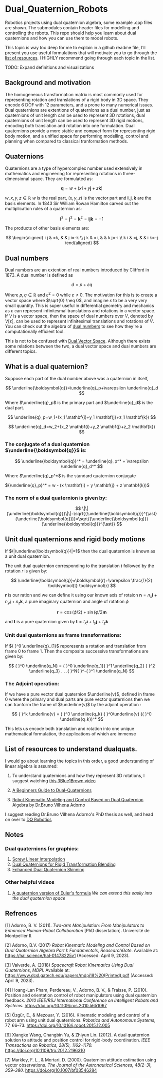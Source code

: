 # Dual_Quaternion_Robots
Robotics projects using dual quaternion algebra, some example .cpp files are shown. The submodules contain header files for modelling and controlling the robots. This repo should help you learn about dual quaternions and how you can use them to model robots.

This topic is way too deep for me to explain in a github readme file, I'll present you use useful formulations that will motivate you to go through the [list of resources](#list). I HIGHLY recommend going through each topic in the list.

TODO: Expand definitions and visualizations

## Background and motivation

The homogeneous transformation matrix is most commonly used for representing rotation and translations of a rigid body in 3D space. They encode 6 DOF with 12 parameters, and a prone to many numerical issues. Dual quaternions are extentions of quaternions as a dual number, just as quaternions of unit length can be used to represent 3D rotations, dual quaternions of unit length can be used to represent 3D rigid motions, encoding both translation and rotation into one formulation. Dual quaternions provide a more stable and compact form for representing rigid body motion, and a unified space for performing modelling, control and planning when compared to classical tranformation methods.

## Quaternions 

Quaternions are a type of hypercomplex number used extensively in mathematics and engineering for representing rotations in three-dimensional space. They are formulated as:

$$
\mathbf{q}=w+(x \mathbf{i}+y \mathbf{j}+z \mathbf{k})
$$

$w,x,y,z\in \mathbb{R}$
$w$ is the real part, $(x,y,z)$ is the vector part and $\mathbf{i}, \mathbf{j}, \mathbf{k}$ are the basis elements.
In 1843 Sir William Rowan Hamilton carved out the multiplication rules of a quaternion as:

$$
\mathbf{i}^2=\mathbf{j}^2=\mathbf{k}^2= \mathbf{i}\mathbf{j}\mathbf{k} = -1
$$

The products of other basis elements are:

$$
\begin{aligned}
i j & =k, & & j i=-k \\
j k & =i, & & k j=-i \\
k i & =j, & & i k=-j
\end{aligned}
$$


## Dual numbers

Dual numbers are an extention of real numbers introduced by Clifford in 1873. A dual number is defined as 

$$
d=p+\varepsilon q
$$

Where $p, q \in \mathbb{R}$ and $\varepsilon^2=0$ while $\varepsilon \neq 0$. The motivation for this is to create a vector space where $\sqrt{0} \neq 0$, and imagine $\varepsilon$ to be a very very small quantity. This is super useful in differential geometry and mechanics as $\varepsilon$ can represent infinitesmal translations and rotations in a vector space. If $V$ is a vector space, then the space of dual numbers over $V$, denoted by $V[ε]$, can be used to represent infinitesimal translations and rotations of $V$. You can check out the algebra of [dual numbers](https://en.wikipedia.org/wiki/Dual_number) to see how they're a computationally efficient tool. 

This is not to be confused with [Dual Vector Space](https://en.wikipedia.org/wiki/Dual_space). Although there exists some relations between the two, a dual vector space and dual numbers are different topics.

## What is a dual quaternion?

Suppose each part of the dual number above was a quaternion in itself,

$$
\underline{\boldsymbol{q}}=\underline{q}_p+\varepsilon \underline{q}_d
$$

Where $\underline{q}_p$ is the primary part and $\underline{q}_d$ is the dual part.

$$
\underline{q}_p=w_1+(x_1 \mathbf{i}+y_1 \mathbf{j}+z_1 \mathbf{k})
$$

$$
\underline{q}_d=w_2+(x_2 \mathbf{i}+y_2 \mathbf{j}+z_2 \mathbf{k})
$$

### The conjugate of a dual quaternion $\underline{\boldsymbol{q}}$ is:

$$
\underline{\boldsymbol{q}}^* = \underline{q}_p^* + \varepsilon \underline{q}_d^*
$$

Where $\underline{q}_p^*$ is the standard quaternion conjugate

${\underline{q}_p}^*  = w - (x \mathbf{i} + y \mathbf{j} + z \mathbf{k})$

### The norm of a dual quaternion is given by:


$$
\|\|{\underline{\boldsymbol{q}}}\|\|=\sqrt{{\underline{\boldsymbol{q}}}^{\ast}{\underline{\boldsymbol{q}}}}=\sqrt{{\underline{\boldsymbol{q}}}{\underline{\boldsymbol{q}}}^{\ast}}
$$



## Unit dual quaternions and rigid body motions

If $\|\underline{\boldsymbol{q}}\|=1$ then the dual quaternion is known as a unit dual quaternion.

The unit dual quaternion corresponding to the translation $t$ followed by the rotation $r$ is
given by: 

$$
\underline{\boldsymbol{q}}=\boldsymbol{r}+\varepsilon \frac{1}{2} \boldsymbol{t} \boldsymbol{r}
$$

$\boldsymbol{r}$ is our ration and we can define it using our known axis of rotaion $\boldsymbol{n}=n_x \mathbf{i}+n_y \mathbf{j}+n_z \mathbf{k}$, a pure imaginary quaternion and angle of rotation $\phi$

$$
\boldsymbol{r}=\cos (\phi / 2)+\sin (\phi / 2) \boldsymbol{n}
$$

and $\boldsymbol{t}$ is a pure quaternion given by $\boldsymbol{t}=t_x \mathbf{i}+t_y \mathbf{j}+t_z \mathbf{k}$


### Unit dual quaternions as frame transformations:

If ${ }^0 \underline{q}_{1}$ reporesents a rotation and translation from frame ${0}$ to frame ${1}$. Then the composite successive transformations are given by:


$$
{ }^0 \underline{q_N} =  { }^0 \underline{q_1}{ }^1 \underline{q_2} { }^2 \underline{q_3}  . . .{ }^N{ }^-{ }^1 \underline{q_N} 
$$

### The Adjoint operation:

If we have a pure vector dual quaternion $\underline{v}$, defined in frame ${0}$ where the primary and dual parts are pure vector quaternions then we can tranform the frame of $\underline{v}$ by the adjoint operation :

$$
{ }^k \underline{v} = { }^0 \underline{q_k} { }^0\underline{v} ({ }^0 \underline{q_k})^*
$$


This lets us encode both translation and rotation into one unique mathematical formulation, the applications of which are immense 

## List of resources to understand dualquats. <a name="list"></a>

I would go about learning the topics in this order, a good understanding of linear algebra is assumed:

1. To understand quaternions and how they represent 3D rotations, I suggest watching [this 3Blue1Brown video](https://www.youtube.com/watch?v=d4EgbgTm0Bg)

2. [A Beginners Guide to Dual-Quaternions](https://cs.gmu.edu/~jmlien/teaching/cs451/uploads/Main/dual-quaternion.pdf)

3. [Robot Kinematic Modeling and Control Based on Dual Quaternion Algebra by Dr.Bruno Vilhena Adorno](https://hal.science/hal-01478225/file/Robot_Kinematic_Modeling_and_Control_Based_on_Dual_Quaternion_Algebra_Part_I_Fundamentals_28Feb2017.pdf)

I suggest reading Dr.Bruno Vilhena Adorno's PhD thesis as well, and head on over to [DQ Robotics](https://dqrobotics.github.io/)



## Notes

### Dual quaternions for graphics:

1. [Screw Linear Interpolation](https://arxiv.org/pdf/2303.13395.pdf)
2. [Dual Quaternions for Rigid Transformation Blending](https://users.cs.utah.edu/~ladislav/kavan06dual/kavan06dual.pdf)
3. [Enhanced Dual Quaternion Skinning](https://disneyanimation.com/publications/enhanced-dual-quaternion-skinning-for-production-use/#:~:text=Dual%20Quaternion%20Skinning%20(DQS)%20is,and%20effectively%20simulates%20volume%20preservation.)

### Other helpful videos
1. [A quaternion version of Euler's formula](https://www.youtube.com/watch?v=dvpAFWBVgy0&t=548s) *We can extend this easily into the dual quaternion space*

## Refrences

[1] Adorno, B. V. (2011). *Two-arm Manipulation: From Manipulators to Enhanced Human-Robot Collaboration* [PhD dissertation]. Université de Montpellier II.

[2] Adorno, B.V. (2017) *Robot Kinematic Modeling and Control Based on Dual
Quaternion Algebra Part I: Fundamentals*, *ReasearchGate*. Available at:
https://hal.science/hal-01478225v1 (Accessed: April 9, 2023).

[3] Valverde, A. (2018) *Spacecraft Robot Kinematics Using Dual
Quaternions*, *MDPI*. Available at:
https://www.dcsl.gatech.edu/papers/mdpi18%20(Printed).pdf (Accessed:
April 9, 2023).

[4] Hoang-Lan Pham, Perdereau, V., Adorno, B. V., &amp; Fraisse, P. (2010). Position and orientation control of robot manipulators using dual quaternion feedback. *2010 IEEE/RSJ International Conference on Intelligent Robots and Systems.* https://doi.org/10.1109/iros.2010.5651097 

[5] Özgür, E., &amp; Mezouar, Y. (2016). Kinematic modeling and control of a robot arm using unit dual quaternions. *Robotics and Autonomous Systems*, 77, 66–73. https://doi.org/10.1016/j.robot.2015.12.005 

[6] Xiangke Wang, Changbin Yu, &amp; Zhiyun Lin. (2012). A dual quaternion solution to attitude and position control for rigid-body coordination. *IEEE Transactions on Robotics, 28(5), 1162–1170.* https://doi.org/10.1109/tro.2012.2196310 

[7] Markley, F. L., &amp; Mortari, D. (2000). Quaternion attitude estimation using vector observations. *The Journal of the Astronautical Sciences, 48(2–3), 359–380.* https://doi.org/10.1007/bf03546284 
